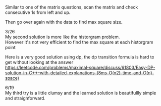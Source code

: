 Similar to one of the matrix questions, scan the matrix and check consecutive 1s from left and up.

Then go over again with the data to find max square size.

3/26\
My second solution is more like the historgram problem.\
However it's not very efficient to find the max square at each historgram point

Here is a very good solution using dp, the dp transition formula is hard to get without looking at the answer\
https://leetcode.com/problems/maximal-square/discuss/61803/Easy-DP-solution-in-C++-with-detailed-explanations-(8ms-O(n2)-time-and-O(n)-space)

6/19\
My third try is a little clumsy and the learned solution is beautifullly simple\
and straighforward.
